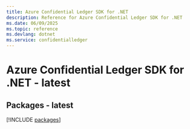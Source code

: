 ```yaml
---
title: Azure Confidential Ledger SDK for .NET
description: Reference for Azure Confidential Ledger SDK for .NET
ms.date: 06/09/2025
ms.topic: reference
ms.devlang: dotnet
ms.service: confidentialledger
---
```

# Azure Confidential Ledger SDK for .NET - latest
## Packages - latest
[!INCLUDE [packages](confidential-ledger-index.md)]